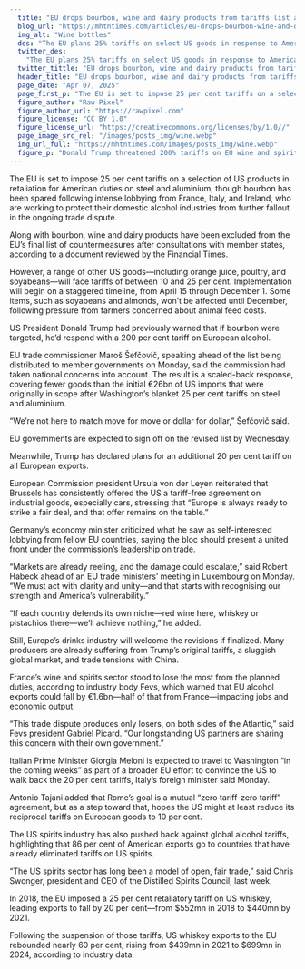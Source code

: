 ```yaml
---
  title: "EU drops bourbon, wine and dairy products from tariffs list against US"
  blog_url: "https://mhtntimes.com/articles/eu-drops-bourbon-wine-and-dairy-products-from-tariffs-list-against-us"
  img_alt: "Wine bottles"
  des: "The EU plans 25% tariffs on select US goods in response to American metal duties, sparing bourbon after pressure from key member states. Tensions rise as both sides weigh further trade measures."
  twitter_des:
    "The EU plans 25% tariffs on select US goods in response to American metal duties, sparing bourbon after pressure from key member states. Tensions rise as both sides weigh further trade measures."
  twitter_tittle: "EU drops bourbon, wine and dairy products from tariffs list against US"
  header_title: "EU drops bourbon, wine and dairy products from tariffs list against US"
  page_date: "Apr 07, 2025"
  page_first_p: "The EU is set to impose 25 per cent tariffs on a selection of US products in retaliation for American duties on steel and aluminium, though bourbon has been spared following intense lobbying from France, Italy, and Ireland, who are working to protect their domestic alcohol industries from further fallout in the ongoing trade dispute."
  figure_author: "Raw Pixel"
  figure_author_url: "https://rawpixel.com"
  figure_license: "CC BY 1.0"
  figure_license_url: "https://creativecommons.org/licenses/by/1.0//"
  page_image_src_rel: "/images/posts_img/wine.webp"
  img_url_full: "https://mhtntimes.com/images/posts_img/wine.webp"
  figure_p: "Donald Trump threatened 200% tariffs on EU wine and spirits after Brussels said it would include bourbon in its tit-for-tat response "
---
```


The EU is set to impose 25 per cent tariffs on a selection of US products in retaliation for American duties on steel and aluminium, though bourbon has been spared following intense lobbying from France, Italy, and Ireland, who are working to protect their domestic alcohol industries from further fallout in the ongoing trade dispute.

Along with bourbon, wine and dairy products have been excluded from the EU’s final list of countermeasures after consultations with member states, according to a document reviewed by the Financial Times.

However, a range of other US goods—including orange juice, poultry, and soyabeans—will face tariffs of between 10 and 25 per cent. Implementation will begin on a staggered timeline, from April 15 through December 1. Some items, such as soyabeans and almonds, won’t be affected until December, following pressure from farmers concerned about animal feed costs.

US President Donald Trump had previously warned that if bourbon were targeted, he’d respond with a 200 per cent tariff on European alcohol.

EU trade commissioner Maroš Šefčovič, speaking ahead of the list being distributed to member governments on Monday, said the commission had taken national concerns into account. The result is a scaled-back response, covering fewer goods than the initial €26bn of US imports that were originally in scope after Washington’s blanket 25 per cent tariffs on steel and aluminium.

“We’re not here to match move for move or dollar for dollar,” Šefčovič said.

EU governments are expected to sign off on the revised list by Wednesday.

Meanwhile, Trump has declared plans for an additional 20 per cent tariff on all European exports.

European Commission president Ursula von der Leyen reiterated that Brussels has consistently offered the US a tariff-free agreement on industrial goods, especially cars, stressing that “Europe is always ready to strike a fair deal, and that offer remains on the table.”

Germany’s economy minister criticized what he saw as self-interested lobbying from fellow EU countries, saying the bloc should present a united front under the commission’s leadership on trade.

“Markets are already reeling, and the damage could escalate,” said Robert Habeck ahead of an EU trade ministers’ meeting in Luxembourg on Monday. “We must act with clarity and unity—and that starts with recognising our strength and America’s vulnerability.”

“If each country defends its own niche—red wine here, whiskey or pistachios there—we’ll achieve nothing,” he added.

Still, Europe’s drinks industry will welcome the revisions if finalized. Many producers are already suffering from Trump’s original tariffs, a sluggish global market, and trade tensions with China.

France’s wine and spirits sector stood to lose the most from the planned duties, according to industry body Fevs, which warned that EU alcohol exports could fall by €1.6bn—half of that from France—impacting jobs and economic output.

“This trade dispute produces only losers, on both sides of the Atlantic,” said Fevs president Gabriel Picard. “Our longstanding US partners are sharing this concern with their own government.”

Italian Prime Minister Giorgia Meloni is expected to travel to Washington “in the coming weeks” as part of a broader EU effort to convince the US to walk back the 20 per cent tariffs, Italy’s foreign minister said Monday.

Antonio Tajani added that Rome’s goal is a mutual “zero tariff-zero tariff” agreement, but as a step toward that, hopes the US might at least reduce its reciprocal tariffs on European goods to 10 per cent.

The US spirits industry has also pushed back against global alcohol tariffs, highlighting that 86 per cent of American exports go to countries that have already eliminated tariffs on US spirits.

“The US spirits sector has long been a model of open, fair trade,” said Chris Swonger, president and CEO of the Distilled Spirits Council, last week.

In 2018, the EU imposed a 25 per cent retaliatory tariff on US whiskey, leading exports to fall by 20 per cent—from $552mn in 2018 to $440mn by 2021.

Following the suspension of those tariffs, US whiskey exports to the EU rebounded nearly 60 per cent, rising from $439mn in 2021 to $699mn in 2024, according to industry data.

